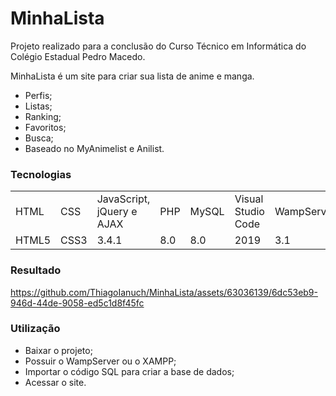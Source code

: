 <h1>MinhaLista</h1> 

Projeto realizado para a conclusão do Curso Técnico em Informática do Colégio Estadual Pedro Macedo.

MinhaLista é um site para criar sua lista de anime e manga.
- Perfis;
- Listas;
- Ranking;
- Favoritos;
- Busca;
- Baseado no MyAnimelist e Anilist.

<h3>Tecnologias</h3>
<table>
  <tr>
    <td>HTML</td>
    <td>CSS</td>
    <td>JavaScript, jQuery e AJAX</td>
    <td>PHP</td>
    <td>MySQL</td>
    <td>Visual Studio Code</td>
    <td>WampServer</td>
  </tr>
  <tr>
    <td>HTML5</td>
    <td>CSS3</td>
    <td>3.4.1</td>
    <td>8.0</td>
    <td>8.0</td>
    <td>2019</td>
    <td>3.1</td>
  </tr>
</table>

<h3>Resultado</h3>

https://github.com/ThiagoIanuch/MinhaLista/assets/63036139/6dc53eb9-946d-44de-9058-ed5c1d8f45fc

<h3>Utilização</h3>

- Baixar o projeto;
- Possuir o WampServer ou o XAMPP;
- Importar o código SQL para criar a base de dados;
- Acessar o site.
